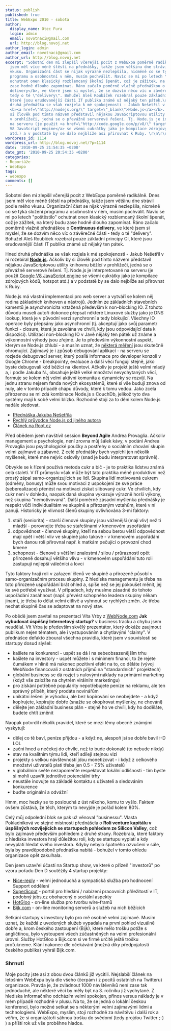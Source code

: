 ```yaml
---
status: publish
published: true
title: WebExpo 2010 - sobota
author:
  display_name: Otec Fura
  login: admin
  email: novotnaci@gmail.com
  url: http://blog.novoj.net
author_login: admin
author_email: novotnaci@gmail.com
author_url: http://blog.novoj.net
excerpt: "Sobotní den mi zlepšil včerejší pocit z WebExpa poměrně radikálně. Dnes
  jsem měl více méně štěstí na přednášky, takže jsem většinu dne strávil podle mého
  vkusu. Organizační část se nijak výrazně nezlepšila, nicméně co se týká složení
  programu a osobnostní v něm, musím pochválit. Navíc se mi po letech \"poštěstilo\"
  ochutnat onen klasický rozblemcaný školní špenát, což je zážitek, na který budu
  zase hodně dlouho zapomínat. Ráno začalo poměrně vlažně přednáškou o <b>Continuous
  delivery</b>, ve které jsem si myslel, že se dozvím něco víc o závěrečné části -
  tedy o té \"delivery\". Bohužel Aleš Roubíček rozebral pouze základní principy CI,
  které jsou erudovanější části IT publika známé už nějaký ten pátek.\r\n\r\nHned
  druhá přednáška se však rozjela k mé spokojenosti - Jakub Nešetřil v ní rozebíral
  <b><a href=\"http://nodejs.org/\" target=\"_blank\">Node.js</a></b>. Ačkoliv by
  si člověk pod tímto názvem představil nějakou JavaScriptovou utility knihovnu běžící
  v prohlížeči, jedná se o převážně serverové řešení. Tj. Node.js je interpretované
  na serveru (je použit <a href=\"http://code.google.com/p/v8/\" target=\"_blank\">Google
  V8 JavaScript engine</a> se všemi cukrátky jako je kompilace zdrojových kódů, hotspot
  atd.) a v podstatě by se dalo nejblíže asi přirovnat k Ruby. \r\n\r\n"
wordpress_id: 1114
wordpress_url: http://blog.novoj.net/?p=1114
date: '2010-09-25 21:54:35 +0200'
date_gmt: '2010-09-25 20:54:35 +0200'
categories:
- Reportáže
- WebExpo
tags:
- webexpo
comments: []
---
```

<p>Sobotní den mi zlepšil včerejší pocit z WebExpa poměrně radikálně. Dnes jsem měl více méně štěstí na přednášky, takže jsem většinu dne strávil podle mého vkusu. Organizační část se nijak výrazně nezlepšila, nicméně co se týká složení programu a osobnostní v něm, musím pochválit. Navíc se mi po letech "poštěstilo" ochutnat onen klasický rozblemcaný školní špenát, což je zážitek, na který budu zase hodně dlouho zapomínat. Ráno začalo poměrně vlažně přednáškou o <b>Continuous delivery</b>, ve které jsem si myslel, že se dozvím něco víc o závěrečné části - tedy o té "delivery". Bohužel Aleš Roubíček rozebral pouze základní principy CI, které jsou erudovanější části IT publika známé už nějaký ten pátek.</p>
<p>Hned druhá přednáška se však rozjela k mé spokojenosti - Jakub Nešetřil v ní rozebíral <b><a href="http://nodejs.org/" target="_blank">Node.js</a></b>. Ačkoliv by si člověk pod tímto názvem představil nějakou JavaScriptovou utility knihovnu běžící v prohlížeči, jedná se o převážně serverové řešení. Tj. Node.js je interpretované na serveru (je použit <a href="http://code.google.com/p/v8/" target="_blank">Google V8 JavaScript engine</a> se všemi cukrátky jako je kompilace zdrojových kódů, hotspot atd.) a v podstatě by se dalo nejblíže asi přirovnat k Ruby. </p>
<p><a id="more"></a><a id="more-1114"></a></p>
<p>Node.js má vlastní implementaci pro web server a vytváří se kolem něj rodina základních knihoven a nástrojů. Jedním ze základních stavebních kamentů je asynchronicita vztažená především k non-blocking IO. Z tohoto důvodu museli autoři dokonce přepsat některé Linuxové služby jako je DNS lookup, která je v původní verzi synchronní a tedy blokující. Všechny IO operace byly přepsány jako asynchronní (tj. akceptují jako svůj parametr funkci - closure, která je zavolána ve chvíli, kdy jsou odpovídající data k dispozici). Utilizaci non-blocking IO v Javě nějaký ten pátek už známe a výkonnostní výhody jsou zřejmé. Je to především výkonnostní aspekt, kterým se Node.js chlubí - a musím uznat, že <a href="http://zgadzaj.com/benchmarking-node-js-testing-performance-against-apache-php/" target="_blank">některá měření</a> jsou skutečně ohromující. Zajímavý je i způsob debugování aplikací - na serveru se rozjede debugovací server, který posílá informace pro developer konzoli v Google Chrome - breakpointy, evaluace a další věci fungují stejně, jako byste debugovali kód běžící na klientovi. Ačkoliv je projekt ještě velmi mladý a, i podle Jakuba N., obsahuje ještě velké množství nevychytaných věcí, formuje se kolem něj velmi aktivní komunita a dynamicky se rozvíjí. Na jednu stranu nejsem fanda nových ekosystémů, které si vše budují znova od nuly, ale v tomto případě chápu důvody, které k tomu vedou. Jako zcela přirozenou se mi zdá kombinace Node.js s CouchDb, jelikož tyto dva systémy mají k sobě velmi blízko. Rozhodně stojí za to dění kolem Node.js nadále sledovat.</p>
<ul>
<li><a href="http://www.slideshare.net/jakub.nesetril/introduction-to-nodejs-5284527" target="_blank">Přednáška Jakuba Nešetřila</a></li>
<li><a href="http://www.slideshare.net/the_undefined/nodejs-a-quick-tour" target="_blank">Rychlý průvodce Node.js od jiného autora</a></li>
<li><a href="http://zdrojak.root.cz/clanky/node-js-s-javascriptem-na-server/" target="_blank">Článek na Root.cz</a></li>
</ul>
<p>Před obědem jsem navštívil session <b>Beyond Agile</b> Andrea Provaglia. Ačkoliv management a psychologie, není zrovna můj šálek kávy, v podání Andrea Provaglia jsou psychologické poučky a postřehy o sociálním chování skupin velmi zajímavé a zábavné. Z celé přednášky bych vypíchl jen několik myšlenek, které mne nejvíc oslovily (snad je budu interpretovat správně). </p>
<p>Obvykle se k řízení používá metoda cukr a bič - je to praktika lidstvu známá celá staletí. V IT průmyslu však může být tato praktika méně produktivní než prostý zápal samo-organizujících se lidí. Skupina lidí motivovaná cukrem (odměny, bonusy) může svou motivaci z uspokojení ze své práce (seberealizace) přenést na motivaci získat slibovaný cukr. Ve chvílích, kdy cukr není v dohledu, naopak daná skupina vykazuje výrazně horší výkony, než skupina "nemotivovaná". Další poměrně zásadní myšlenka přednášky je respekt vůči individualitám ve skupině a přirozeným vztahům, které v ní panují. Historicky je vlivnost členů skupiny ovlivňována 3-mi faktory:</p>
<ol>
<li>stáří (seniorita) - starší členové skupiny jsou váženější (mají vliv) než ti mladší - porovnejte třeba se stařešinami v kmenovém uspořádání</li>
<li>odpovědnost - členové skupiny, kteří na sebou berou větší odpovědnost mají opět i větší vliv ve skupině jako takové - v kmenovém uspořádání bych danou roli přirovnal např. k matkám pečující o provozní chod kmene</li>
<li>schopnost - členové s většími znalostmi / silou / průrazností opět přirozeně dosahují většího vlivu - v kmenovém uspořádání tuto roli zastupují nejlepší válečníci a lovci</li>
</ol>
<p>Tyto faktory hrají roli v zařazení členů ve skupině a přirozeně působí v samo-organizačním procesu skupiny. Z hlediska managementu je třeba na toto přirozené uspořádání brát ohled a, spíše než se jej pokoušet měnit, jej ke své potřebě využívat. V případech, kdy musíme zásadně do tohoto uspořádání zasáhnout (např. převést schopného leadera skupiny někam jinam), je třeba to dělat velmi citlivě a vyhnout se rychlých změn. Je třeba nechat skupině čas se adaptovat na nový stav.</p>
<p>Po obědě jsem zavítal na prezentaci Víta Vrby z <a href="http://www.webnode.cz" target="_blank">WebNode.com</a> <b>Jak vybudovat úspěšný Internetový startup?</b> v business tracku a chybu jsem neudělal. Vít Vrba je především skvělý prezentátor, který dokáže zaujmout publikum nejen tématem, ale i vystupováním a chytlavými "claimy". V přednášce defakto zboural všechna pravidla, které jsem v souvislosti se startupy dosud slyšel:</p>
<ul>
<li>kašlete na konkurenci - uspět se dá i na sebeobsazenějším trhu</li>
<li>kašlete na investory - uspět můžete i s minimem financi, to že rejete čumákem v hlíně má nakonec pozitivní efekt na to, co děláte (vývoj WebNode financovali z ostatních příjmů na "standardních" projektech)</li>
<li>globální business se dá rozjet s nulovými náklady na primární marketing (když vše založíte na chytrém virálním marketingu)</li>
<li>pro získání potřebné popularity nepotřebujete peníze na reklamu, ale ten správný příběh, který prodáte novinářům</li>
<li>unikátní řešení je výhodou, ale bez kopírování se neobejdete - a když kopírujete, kopírujte dobře (snažte se okopírovat myšlenky, ne chování)</li>
<li>dělejte jen základní business plán - stejně ho ve chvíli, kdy ho doděláte, budete chtít změnit</li>
</ul>
<p>Naopak potvrdil několik pravidel, které se mezi těmy obecně známými vyskytují:</p>
<ul>
<li>dělej co tě baví, peníze přijdou - a když ne, alespoň jsi se dobře bavil :-D LOL</li>
<li>začni hned a nečekej do chvíle, než to bude dokonalé (to nebude nikdy)</li>
<li>stav na kvalitním týmu lidí, kteří sdílejí stejnou vizi</li>
<li>projekty s velkou návštevností jdou monetizovat -  i když z celkového množství uživatelů platí třeba jen 0.5 - 7.5% uživatelů</li>
<li>v globálním světe nezapomeňte respektovat lokální odlišnosti - tím byste si mohli uzavřít jednotlivé potenciální trhy</li>
<li>neustále inovujte na základě kontaktu s uživateli a sledováním konkurence</li>
<li>buďte originální a odvážní</li>
</ul>
<p>Hmm, moc hezky se to poslouchá z úst někoho, komu to vyšlo. Faktem ovšem zůstává, že těch, kterým to nevyjde je pořád kolem 80%.</p>
<p>Celý můj odpolední blok se pak už věnoval "businessu". Vlasta Pokladníková ve stejné místnosti přednášela o <b>Roli venture kapitálu v úspěšných rozvíjejících se startupech pohledem ze Silicon Valley</b>, což bylo zajímavé především pohledem z druhé strany. Rozebrala, které faktory z hlediska investora hrají důležitou roli, kdy se startupu vyplatí a kdy nevyplatí hledat svého investora. Kdyby nebylo špatného ozvučení v sále, byla by pravděpodobně přednáška nabitá - bohužel v tomto ohledu organizace opět zakulhala.</p>
<p>Den jsem uzavřel účastí na Startup show, ve které o přízeň "investorů" po vzoru pořadu Den D soutěžily 4 startup projekty: </p>
<ul>
<li><a href="http://nicereply.com/" target="_blank">Nice-reply</a> - velmi jednoduchá a sympatická služba pro hodnocení Support oddělení</li>
<li><a href="http://www.superscout.com/" target="_blank">SuperScout</a> - portál pro hledání / nabízení pracovních příležitostí v IT, podobný jobs.cz obohacený o sociální aspekty</li>
<li><a href="http://www.hotgloo.com/" target="_blank">HotGloo</a> - on-line služba pro tvorbu wire-framů</li>
<li><a href="http://www.bijk.com/" target="_blank">Bijk.com</a> - on-line monitoring serverů a služeb na nich běžících</li>
</ul>
<p>Setkání startupy s investory bylo pro mě osobně velmi zajímavé. Musím uznat, že každá z uvedených služeb vypadala na první pohled vizuálně dobře a, krom českého zastoupení (Bijk), které mělo trošku potíže s angličtinou, bylo vystoupení všech zúčastněných na velmi profesionální úrovni. Služby HotGloo a Bijk.com si ve firmě určitě ještě trošku proťukneme. Klání nakonec dle očekávání (možná díky předpojatosti českého publika) vyhrál Bijk.com.</p>
<h3>Shrnutí</h3>
<p>Moje pocity jste asi z obou dvou článků již vycítili. Nejslabší článek na letošním WebExpu byla dle všeho (čerpám i z pocitů ostatních na Twitteru) organizace. Pravda je, že zvládnout 1000 návštěvníků není zase tak jednoduché, ale některé věci by měly být na 3. ročníku již vychytané. Z hlediska informačního odcházím velmi spokojen, přínos versus náklady je v mém případě rozhodně v plusu. Na to, že se jedná o lokální českou konferenci, bylo možné setkat se s některými velmi zajímavými lidmi a technologiemi. WebExpo, myslím, stojí rozhodně za návštěvu i další rok a věřím, že si organizátoři sáhnou trošku do svědomí (tedy projdou Twitter ;-) ) a příští rok už vše proběhne hladce.</p>
